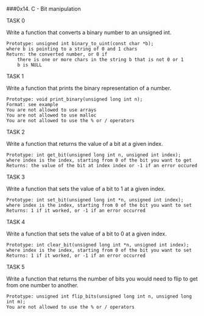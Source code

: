 ###0x14. C - Bit manipulation

TASK 0

Write a function that converts a binary number to an unsigned int.

    Prototype: unsigned int binary_to_uint(const char *b);
    where b is pointing to a string of 0 and 1 chars
    Return: the converted number, or 0 if
        there is one or more chars in the string b that is not 0 or 1
        b is NULL

TASK 1

Write a function that prints the binary representation of a number.

    Prototype: void print_binary(unsigned long int n);
    Format: see example
    You are not allowed to use arrays
    You are not allowed to use malloc
    You are not allowed to use the % or / operators

TASK 2

Write a function that returns the value of a bit at a given index.

    Prototype: int get_bit(unsigned long int n, unsigned int index);
    where index is the index, starting from 0 of the bit you want to get
    Returns: the value of the bit at index index or -1 if an error occured

TASK 3

Write a function that sets the value of a bit to 1 at a given index.

    Prototype: int set_bit(unsigned long int *n, unsigned int index);
    where index is the index, starting from 0 of the bit you want to set
    Returns: 1 if it worked, or -1 if an error occurred

TASK 4

Write a function that sets the value of a bit to 0 at a given index.

    Prototype: int clear_bit(unsigned long int *n, unsigned int index);
    where index is the index, starting from 0 of the bit you want to set
    Returns: 1 if it worked, or -1 if an error occurred

TASK 5

Write a function that returns the number of bits you would need to flip to get from one number to another.

    Prototype: unsigned int flip_bits(unsigned long int n, unsigned long int m);
    You are not allowed to use the % or / operators


